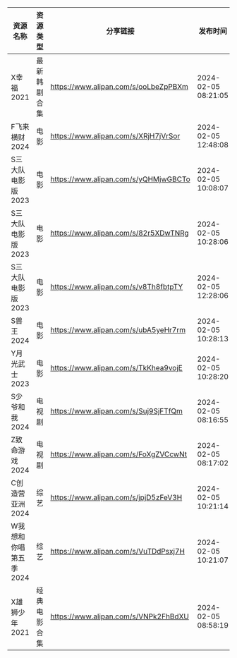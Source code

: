 | 资源名称          | 资源类型   | 分享链接                                 | 发布时间                |
| ------------- | ------ | ------------------------------------ | ------------------- |
| X幸福2021       | 最新韩剧合集 | https://www.alipan.com/s/ooLbeZpPBXm | 2024-02-05 08:21:05 |
| F飞来横财2024     | 电影     | https://www.alipan.com/s/XRjH7jVrSor | 2024-02-05 12:48:08 |
| S三大队电影版2023   | 电影     | https://www.alipan.com/s/yQHMjwGBCTo | 2024-02-05 10:08:07 |
| S三大队电影版2023   | 电影     | https://www.alipan.com/s/82r5XDwTNRg | 2024-02-05 10:28:06 |
| S三大队电影版2023   | 电影     | https://www.alipan.com/s/v8Th8fbtpTY | 2024-02-05 12:28:06 |
| S兽王2024       | 电影     | https://www.alipan.com/s/ubA5yeHr7rm | 2024-02-05 10:28:13 |
| Y月光武士2023     | 电影     | https://www.alipan.com/s/TkKhea9vojE | 2024-02-05 10:28:20 |
| S少爷和我2024     | 电视剧    | https://www.alipan.com/s/Suj9SjFTfQm | 2024-02-05 08:16:55 |
| Z致命游戏2024     | 电视剧    | https://www.alipan.com/s/FoXgZVCcwNt | 2024-02-05 08:17:02 |
| C创造营亚洲2024    | 综艺     | https://www.alipan.com/s/jpjD5zFeV3H | 2024-02-05 10:21:14 |
| W我想和你唱第五季2024 | 综艺     | https://www.alipan.com/s/VuTDdPsxj7H | 2024-02-05 10:21:07 |
| X雄狮少年2021     | 经典电影合集 | https://www.alipan.com/s/VNPk2FhBdXU | 2024-02-05 08:58:19 |
